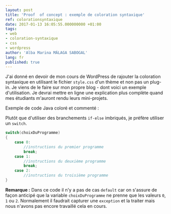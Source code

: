 ```yaml
---
layout: post
title: 'Proof  of concept : exemple de coloration syntaxique'
ref: colorationsyntaxique
date: 2017-01-13 16:05:55.000000000 +01:00
tags:
- web
- coloration-syntaxique
- css
- wordpress
author: 'Alba Marina MÁLAGA SABOGAL'
lang: fr
published: true
---
```


J'ai donné en devoir de mon cours de WordPress de rajouter la coloration syntaxique en utilisant le fichier `style.css` d'un thème et non pas un plug-in. Je viens de le faire sur mon propre blog - dont voici un exemple d'utilisation. Je devrai mettre en ligne une explication plus complète quand mes étudiants m'auront rendu leurs mini-projets.

Exemple de code Java coloré et commenté :

Plutôt que d'utiliser des branchements `if-else` imbriqués, je préfère utiliser un `switch`.

~~~java
switch(choixDuProgramme)
{
    case 0:
        //instructions du premier programme
        break;
    case 1:
        //instructions du deuxième programme
        break;
    case 2:
        //instructions du troisième programme
}
~~~

**Remarque :** Dans ce code il n'y a pas de cas `default` car on s'assure de façon anticipé que la variable `choixDuProgramme` ne prenne que les valeurs `0`, `1` ou `2`.   Normalement il faudrait capturer une `exception` et la traiter mais nous n'avons pas encore travaillé cela en cours.
